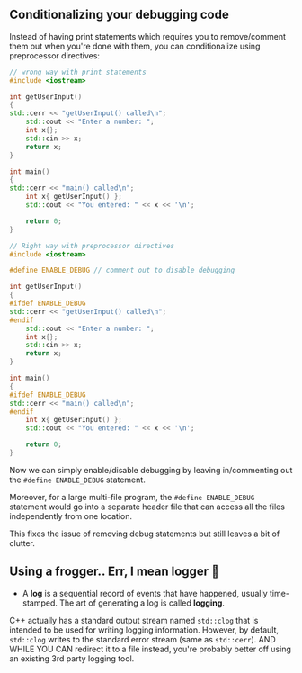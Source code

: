 ## Conditionalizing your debugging code

Instead of having print statements which requires you to remove/comment them out when you're done with them, you can conditionalize using preprocessor directives:
```cpp
// wrong way with print statements
#include <iostream>

int getUserInput()
{
std::cerr << "getUserInput() called\n";
    std::cout << "Enter a number: ";
    int x{};
    std::cin >> x;
    return x;
}

int main()
{
std::cerr << "main() called\n";
    int x{ getUserInput() };
    std::cout << "You entered: " << x << '\n';

    return 0;
}
```

```cpp
// Right way with preprocessor directives
#include <iostream>

#define ENABLE_DEBUG // comment out to disable debugging

int getUserInput()
{
#ifdef ENABLE_DEBUG
std::cerr << "getUserInput() called\n";
#endif
    std::cout << "Enter a number: ";
    int x{};
    std::cin >> x;
    return x;
}

int main()
{
#ifdef ENABLE_DEBUG
std::cerr << "main() called\n";
#endif
    int x{ getUserInput() };
    std::cout << "You entered: " << x << '\n';

    return 0;
}
```

Now we can simply enable/disable debugging by leaving in/commenting out the `#define ENABLE_DEBUG` statement.

Moreover, for a large multi-file program, the `#define ENABLE_DEBUG` statement would go into a separate header file that can access all the files independently from one location.

This fixes the issue of removing debug statements but still leaves a bit of clutter.

## Using a frogger.. Err, I mean logger :frog:

- A **log** is a sequential record of events that have happened, usually time-stamped. The art of generating a log is called **logging**.

C++ actually has a standard output stream named `std::clog` that is intended to be used for writing logging information. However, by default, `std::clog` writes to the standard error stream (same as `std::cerr`). AND WHILE YOU CAN redirect it to a file instead, you're probably better off using an existing 3rd party logging tool.
